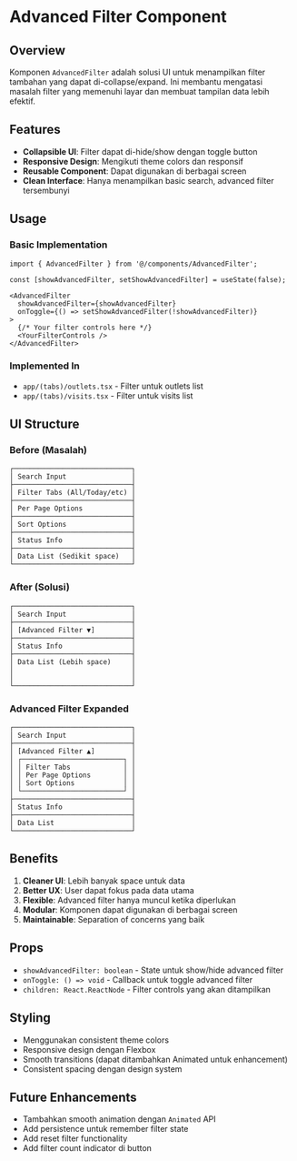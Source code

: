 # Advanced Filter Component

## Overview
Komponen `AdvancedFilter` adalah solusi UI untuk menampilkan filter tambahan yang dapat di-collapse/expand. Ini membantu mengatasi masalah filter yang memenuhi layar dan membuat tampilan data lebih efektif.

## Features
- **Collapsible UI**: Filter dapat di-hide/show dengan toggle button
- **Responsive Design**: Mengikuti theme colors dan responsif
- **Reusable Component**: Dapat digunakan di berbagai screen
- **Clean Interface**: Hanya menampilkan basic search, advanced filter tersembunyi

## Usage

### Basic Implementation
```tsx
import { AdvancedFilter } from '@/components/AdvancedFilter';

const [showAdvancedFilter, setShowAdvancedFilter] = useState(false);

<AdvancedFilter 
  showAdvancedFilter={showAdvancedFilter}
  onToggle={() => setShowAdvancedFilter(!showAdvancedFilter)}
>
  {/* Your filter controls here */}
  <YourFilterControls />
</AdvancedFilter>
```

### Implemented In
- `app/(tabs)/outlets.tsx` - Filter untuk outlets list
- `app/(tabs)/visits.tsx` - Filter untuk visits list

## UI Structure

### Before (Masalah)
```
┌─────────────────────────────┐
│ Search Input                │
├─────────────────────────────┤
│ Filter Tabs (All/Today/etc) │
├─────────────────────────────┤
│ Per Page Options            │
├─────────────────────────────┤
│ Sort Options                │
├─────────────────────────────┤
│ Status Info                 │
├─────────────────────────────┤
│ Data List (Sedikit space)   │
└─────────────────────────────┘
```

### After (Solusi)
```
┌─────────────────────────────┐
│ Search Input                │
├─────────────────────────────┤
│ [Advanced Filter ▼]         │
├─────────────────────────────┤
│ Status Info                 │
├─────────────────────────────┤
│ Data List (Lebih space)     │
│                             │
│                             │
└─────────────────────────────┘
```

### Advanced Filter Expanded
```
┌─────────────────────────────┐
│ Search Input                │
├─────────────────────────────┤
│ [Advanced Filter ▲]         │
│ ┌─────────────────────────┐ │
│ │ Filter Tabs             │ │ 
│ │ Per Page Options        │ │
│ │ Sort Options            │ │
│ └─────────────────────────┘ │
├─────────────────────────────┤
│ Status Info                 │
├─────────────────────────────┤
│ Data List                   │
└─────────────────────────────┘
```

## Benefits
1. **Cleaner UI**: Lebih banyak space untuk data
2. **Better UX**: User dapat fokus pada data utama
3. **Flexible**: Advanced filter hanya muncul ketika diperlukan
4. **Modular**: Komponen dapat digunakan di berbagai screen
5. **Maintainable**: Separation of concerns yang baik

## Props
- `showAdvancedFilter: boolean` - State untuk show/hide advanced filter
- `onToggle: () => void` - Callback untuk toggle advanced filter
- `children: React.ReactNode` - Filter controls yang akan ditampilkan

## Styling
- Menggunakan consistent theme colors
- Responsive design dengan Flexbox
- Smooth transitions (dapat ditambahkan Animated untuk enhancement)
- Consistent spacing dengan design system

## Future Enhancements
- Tambahkan smooth animation dengan `Animated` API
- Add persistence untuk remember filter state
- Add reset filter functionality
- Add filter count indicator di button
